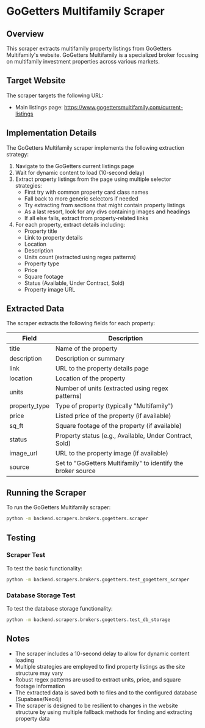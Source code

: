 # GoGetters Multifamily Scraper

## Overview

This scraper extracts multifamily property listings from GoGetters Multifamily's website. GoGetters Multifamily is a specialized broker focusing on multifamily investment properties across various markets.

## Target Website

The scraper targets the following URL:
- Main listings page: https://www.gogettersmultifamily.com/current-listings

## Implementation Details

The GoGetters Multifamily scraper implements the following extraction strategy:

1. Navigate to the GoGetters current listings page
2. Wait for dynamic content to load (10-second delay)
3. Extract property listings from the page using multiple selector strategies:
   - First try with common property card class names
   - Fall back to more generic selectors if needed
   - Try extracting from sections that might contain property listings
   - As a last resort, look for any divs containing images and headings
   - If all else fails, extract from property-related links
4. For each property, extract details including:
   - Property title
   - Link to property details
   - Location
   - Description
   - Units count (extracted using regex patterns)
   - Property type
   - Price
   - Square footage
   - Status (Available, Under Contract, Sold)
   - Property image URL

## Extracted Data

The scraper extracts the following fields for each property:

| Field | Description |
|-------|-------------|
| title | Name of the property |
| description | Description or summary |
| link | URL to the property details page |
| location | Location of the property |
| units | Number of units (extracted using regex patterns) |
| property_type | Type of property (typically "Multifamily") |
| price | Listed price of the property (if available) |
| sq_ft | Square footage of the property (if available) |
| status | Property status (e.g., Available, Under Contract, Sold) |
| image_url | URL to the property image (if available) |
| source | Set to "GoGetters Multifamily" to identify the broker source |

## Running the Scraper

To run the GoGetters Multifamily scraper:

```bash
python -m backend.scrapers.brokers.gogetters.scraper
```

## Testing

### Scraper Test

To test the basic functionality:

```bash
python -m backend.scrapers.brokers.gogetters.test_gogetters_scraper
```

### Database Storage Test

To test the database storage functionality:

```bash
python -m backend.scrapers.brokers.gogetters.test_db_storage
```

## Notes

- The scraper includes a 10-second delay to allow for dynamic content loading
- Multiple strategies are employed to find property listings as the site structure may vary
- Robust regex patterns are used to extract units, price, and square footage information
- The extracted data is saved both to files and to the configured database (Supabase/Neo4j)
- The scraper is designed to be resilient to changes in the website structure by using multiple fallback methods for finding and extracting property data 